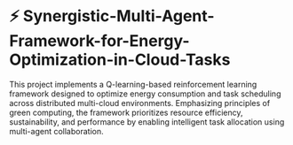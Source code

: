 # ⚡ Synergistic-Multi-Agent-Framework-for-Energy-Optimization-in-Cloud-Tasks

This project implements a Q-learning-based reinforcement learning framework designed to optimize energy consumption and task scheduling across distributed multi-cloud environments. Emphasizing principles of green computing, the framework prioritizes resource efficiency, sustainability, and performance by enabling intelligent task allocation using multi-agent collaboration.
